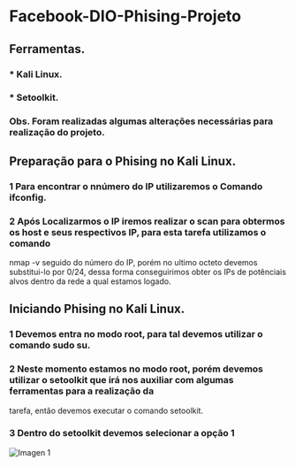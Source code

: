 # Facebook-DIO-Phising-Projeto
## Ferramentas.
###  * Kali Linux.
###  * Setoolkit.
### Obs. Foram realizadas algumas alterações necessárias para realização do projeto.

## Preparação para o Phising no Kali Linux.

### 1 Para encontrar o nnúmero do IP utilizaremos o Comando ifconfig.
### 2 Após Localizarmos o IP iremos realizar o scan para obtermos os host e seus respectivos IP, para esta tarefa utilizamos o comando 
nmap -v seguido do número do IP, porém no ultimo octeto devemos substitui-lo por 0/24, dessa forma conseguirimos obter os IPs de potênciais alvos 
dentro da rede a qual estamos logado.

## Iniciando Phising no Kali Linux.

### 1 Devemos entra no modo root, para tal devemos utilizar o comando sudo su.
### 2 Neste momento estamos no modo root, porém devemos utilizar o setoolkit que irá nos auxiliar com algumas ferramentas para a realização da 
tarefa, então devemos executar o comando setoolkit.
### 3 Dentro do setoolkit devemos selecionar a opção 1
![Imagen 1](https://github.com/elvys-santos/Facebook-DIO-Phising-Projeto/assets/110802178/4856f372-092f-48ff-825e-2296979bb0d6)





